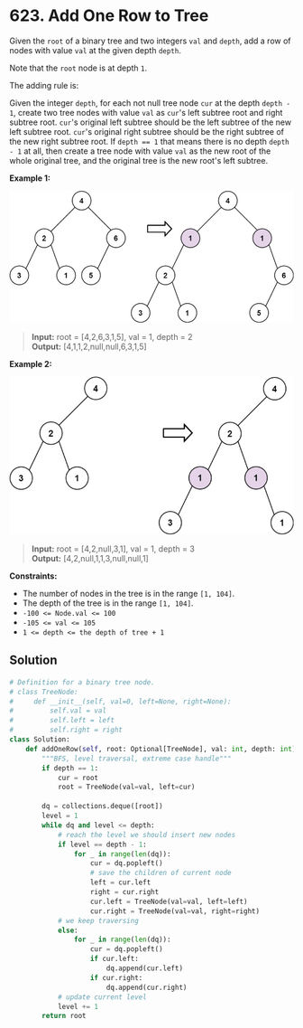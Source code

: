 # 623. Add One Row to Tree

Given the `root` of a binary tree and two integers `val` and `depth`, add a row of nodes with value `val` at the given depth `depth`.

Note that the `root` node is at depth `1`.

The adding rule is:

Given the integer `depth`, for each not null tree node `cur` at the depth `depth - 1`, create two tree nodes with value `val` as `cur`'s left subtree root and right subtree root.
`cur`'s original left subtree should be the left subtree of the new left subtree root.
`cur`'s original right subtree should be the right subtree of the new right subtree root.
If `depth == 1` that means there is no depth `depth - 1` at all, then create a tree node with value `val` as the new root of the whole original tree, and the original tree is the new root's left subtree.
 

**Example 1:**

![img.png](../../Images/623-1.png)
>**Input:** root = [4,2,6,3,1,5], val = 1, depth = 2  
**Output:** [4,1,1,2,null,null,6,3,1,5]


**Example 2:**

![img_1.png](../../Images/623-2.png)
>**Input:** root = [4,2,null,3,1], val = 1, depth = 3  
**Output:** [4,2,null,1,1,3,null,null,1]
 

**Constraints:**

* The number of nodes in the tree is in the range `[1, 104]`.
* The depth of the tree is in the range `[1, 104]`.
* `-100 <= Node.val <= 100`
* `-105 <= val <= 105`
* `1 <= depth <= the depth of tree + 1`

## Solution
```python
# Definition for a binary tree node.
# class TreeNode:
#     def __init__(self, val=0, left=None, right=None):
#         self.val = val
#         self.left = left
#         self.right = right
class Solution:
    def addOneRow(self, root: Optional[TreeNode], val: int, depth: int) -> Optional[TreeNode]:
        """BFS, level traversal, extreme case handle"""
        if depth == 1:
            cur = root
            root = TreeNode(val=val, left=cur)

        dq = collections.deque([root])
        level = 1
        while dq and level <= depth:
            # reach the level we should insert new nodes
            if level == depth - 1:
                for _ in range(len(dq)):
                    cur = dq.popleft()
                    # save the children of current node
                    left = cur.left
                    right = cur.right
                    cur.left = TreeNode(val=val, left=left)
                    cur.right = TreeNode(val=val, right=right)
            # we keep traversing
            else:
                for _ in range(len(dq)):
                    cur = dq.popleft()
                    if cur.left:
                        dq.append(cur.left)
                    if cur.right:
                        dq.append(cur.right)
            # update current level
            level += 1
        return root
```
